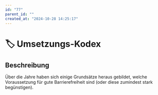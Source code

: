 ```yaml
---
id: "77"
parent_id: ""
created_at: "2024-10-28 14:25:17"
---
```


# 🏷️ Umsetzungs-Kodex

## Beschreibung

Über die Jahre haben sich einige Grundsätze heraus gebildet, welche Voraussetzung für gute Barrierefreiheit sind (oder diese zumindest stark begünstigen).